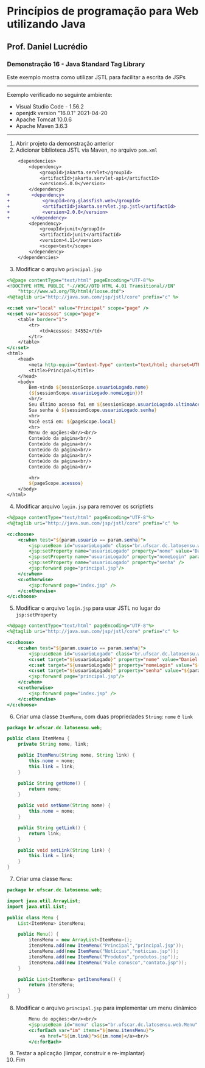 # Princípios de programação para Web utilizando Java
## Prof. Daniel Lucrédio

### Demonstração 16 - Java Standard Tag Library

Este exemplo mostra como utilizar JSTL para facilitar a escrita de JSPs

<hr>
Exemplo verificado no seguinte ambiente:

- Visual Studio Code - 1.56.2
- openjdk version "16.0.1" 2021-04-20
- Apache Tomcat 10.0.6
- Apache Maven 3.6.3
<hr>

1. Abrir projeto da demonstração anterior
2. Adicionar biblioteca JSTL via Maven, no arquivo ```pom.xml```

```diff
    <dependencies>
        <dependency>
            <groupId>jakarta.servlet</groupId>
            <artifactId>jakarta.servlet-api</artifactId>
            <version>5.0.0</version>
        </dependency>
+        <dependency>
+            <groupId>org.glassfish.web</groupId>
+            <artifactId>jakarta.servlet.jsp.jstl</artifactId>
+            <version>2.0.0</version>
+        </dependency>
        <dependency>
            <groupId>junit</groupId>
            <artifactId>junit</artifactId>
            <version>4.11</version>
            <scope>test</scope>
        </dependency>
    </dependencies>
```

3. Modificar o arquivo ```principal.jsp```

```jsp
<%@page contentType="text/html" pageEncoding="UTF-8"%>
<!DOCTYPE HTML PUBLIC "-//W3C//DTD HTML 4.01 Transitional//EN"
    "http://www.w3.org/TR/html4/loose.dtd">
<%@taglib uri="http://java.sun.com/jsp/jstl/core" prefix="c" %>

<c:set var="local" value="Principal" scope="page" />
<c:set var="acessos" scope="page">
    <table border="1">
        <tr>
            <td>Acessos: 34552</td>
        </tr>
    </table>
</c:set>
<html>
    <head>
        <meta http-equiv="Content-Type" content="text/html; charset=UTF-8">
        <title>Principal</title>
    </head>
    <body>
        Bem-vindo ${sessionScope.usuarioLogado.nome}
        (${sessionScope.usuarioLogado.nomeLogin})!
        <br/>
        Seu último acesso foi em ${sessionScope.usuarioLogado.ultimoAcesso}!<br/>
        Sua senha é ${sessionScope.usuarioLogado.senha}
        <hr>
        Você está em: ${pageScope.local}
        <hr>
        Menu de opções:<br/><br/>
        Conteúdo da página<br/>
        Conteúdo da página<br/>
        Conteúdo da página<br/>
        Conteúdo da página<br/>
        Conteúdo da página<br/>
        Conteúdo da página<br/>

        <hr>
        ${pageScope.acessos}
    </body>
</html>
```

4. Modificar arquivo ```login.jsp``` para remover os scriptlets

```jsp
<%@page contentType="text/html" pageEncoding="UTF-8"%>
<%@taglib uri="http://java.sun.com/jsp/jstl/core" prefix="c" %>

<c:choose>
    <c:when test="${param.usuario == param.senha}">
        <jsp:useBean id="usuarioLogado" class="br.ufscar.dc.latosensu.web.Usuario" scope="session" />
        <jsp:setProperty name="usuarioLogado" property="nome" value="Daniel Lucrédio" />
        <jsp:setProperty name="usuarioLogado" property="nomeLogin" param="usuario" />
        <jsp:setProperty name="usuarioLogado" property="senha" />
        <jsp:forward page="principal.jsp"/>
    </c:when>
    <c:otherwise>
        <jsp:forward page="index.jsp" />
    </c:otherwise>
</c:choose>
```

5. Modificar o arquivo ```login.jsp``` para usar JSTL no lugar do ```jsp:setProperty```

```jsp
<%@page contentType="text/html" pageEncoding="UTF-8"%>
<%@taglib uri="http://java.sun.com/jsp/jstl/core" prefix="c" %>

<c:choose>
    <c:when test="${param.usuario == param.senha}">
        <jsp:useBean id="usuarioLogado" class="br.ufscar.dc.latosensu.web.Usuario" scope="session" />
        <c:set target="${usuarioLogado}" property="nome" value="Daniel Lucrédio" />
        <c:set target="${usuarioLogado}" property="nomeLogin" value="${param.usuario}" />
        <c:set target="${usuarioLogado}" property="senha" value="${param.senha}" />
        <jsp:forward page="principal.jsp"/>
    </c:when>
    <c:otherwise>
        <jsp:forward page="index.jsp" />
    </c:otherwise>
</c:choose>
```

6. Criar uma classe ```ItemMenu```, com duas propriedades ```String```: ```nome``` e ```link```

```java
package br.ufscar.dc.latosensu.web;

public class ItemMenu {
    private String nome, link;    

    public ItemMenu(String nome, String link) {
        this.nome = nome;
        this.link = link;
    }

    public String getNome() {
        return nome;
    }

    public void setNome(String nome) {
        this.nome = nome;
    }

    public String getLink() {
        return link;
    }

    public void setLink(String link) {
        this.link = link;
    }
}
```

7. Criar uma classe ```Menu```:

```java
package br.ufscar.dc.latosensu.web;

import java.util.ArrayList;
import java.util.List;

public class Menu {
    List<ItemMenu> itensMenu;

    public Menu() {
        itensMenu = new ArrayList<ItemMenu>();
        itensMenu.add(new ItemMenu("Principal","principal.jsp"));
        itensMenu.add(new ItemMenu("Notícias","noticias.jsp"));
        itensMenu.add(new ItemMenu("Produtos","produtos.jsp"));
        itensMenu.add(new ItemMenu("Fale conosco","contato.jsp"));
    }

    public List<ItemMenu> getItensMenu() {
        return itensMenu;
    }
}

```

8. Modificar o arquivo ```principal.jsp``` para implementar um menu dinâmico

```jsp
        Menu de opções:<br/><br/>
        <jsp:useBean id="menu" class="br.ufscar.dc.latosensu.web.Menu" scope="application" />
        <c:forEach var="im" items="${menu.itensMenu}">
            <a href="${im.link}">${im.nome}</a><br/>
        </c:forEach>
```

9. Testar a aplicação (limpar, construir e re-implantar)
10. Fim
